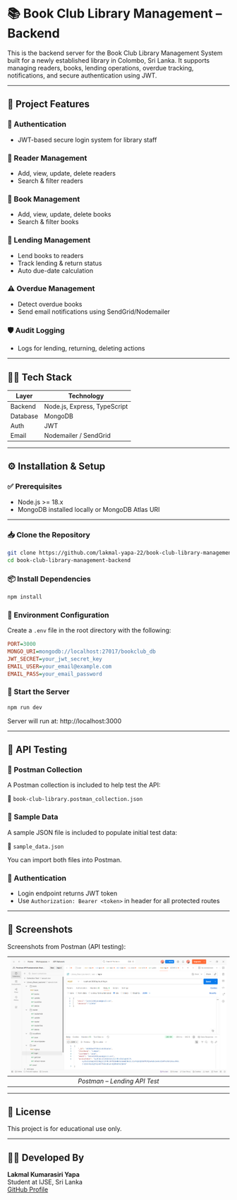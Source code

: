 # 📚 Book Club Library Management – Backend

This is the backend server for the Book Club Library Management System built for a newly established library in Colombo, Sri Lanka. It supports managing readers, books, lending operations, overdue tracking, notifications, and secure authentication using JWT.

---

## 📌 Project Features

### 🔐 Authentication
- JWT-based secure login system for library staff

### 👤 Reader Management
- Add, view, update, delete readers
- Search & filter readers

### 📘 Book Management
- Add, view, update, delete books
- Search & filter books

### 📖 Lending Management
- Lend books to readers
- Track lending & return status
- Auto due-date calculation

### ⚠️ Overdue Management
- Detect overdue books
- Send email notifications using SendGrid/Nodemailer

### 🛡️ Audit Logging
- Logs for lending, returning, deleting actions

---

## 🧑‍💻 Tech Stack

| Layer       | Technology                  |
|-------------|------------------------------|
| Backend     | Node.js, Express, TypeScript |
| Database    | MongoDB                      |
| Auth        | JWT                          |
| Email       | Nodemailer / SendGrid        |

---

## ⚙️ Installation & Setup

### ✅ Prerequisites
- Node.js >= 18.x
- MongoDB installed locally or MongoDB Atlas URI

---

### 📥 Clone the Repository
```bash
git clone https://github.com/lakmal-yapa-22/book-club-library-management-backend.git
cd book-club-library-management-backend
```

### 📦 Install Dependencies
```bash
npm install
```

### 🧪 Environment Configuration
Create a `.env` file in the root directory with the following:

```ini
PORT=3000
MONGO_URI=mongodb://localhost:27017/bookclub_db
JWT_SECRET=your_jwt_secret_key
EMAIL_USER=your_email@example.com
EMAIL_PASS=your_email_password
```

### 🚀 Start the Server
```bash
npm run dev
```
Server will run at: http://localhost:3000

---

## 🧪 API Testing

### 🔗 Postman Collection
A Postman collection is included to help test the API:

📁 `book-club-library.postman_collection.json`

### 🔄 Sample Data
A sample JSON file is included to populate initial test data:

📁 `sample_data.json`

You can import both files into Postman.

### 🔐 Authentication
- Login endpoint returns JWT token
- Use `Authorization: Bearer <token>` in header for all protected routes

---

## 📸 Screenshots

Screenshots from Postman (API testing):

| ![Postman](src/postman/screenshort/Screenshot%202025-07-27%20181240.png) |
|:--:|
| *Postman – Lending API Test* |


---

## 📝 License
This project is for educational use only.

---

## 👨‍💻 Developed By
**Lakmal Kumarasiri Yapa**  
Student at IJSE, Sri Lanka  
[GitHub Profile](https://github.com/lakmal-yapa-22)
